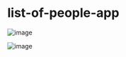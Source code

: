 # list-of-people-app


![image](https://user-images.githubusercontent.com/57454459/204632816-e1492cb6-a4f5-4148-9d6e-8c8238a5708d.png)

![image](https://user-images.githubusercontent.com/57454459/204632885-4e93e0ac-ba0a-46a5-8dbe-14f350bf4542.png)
